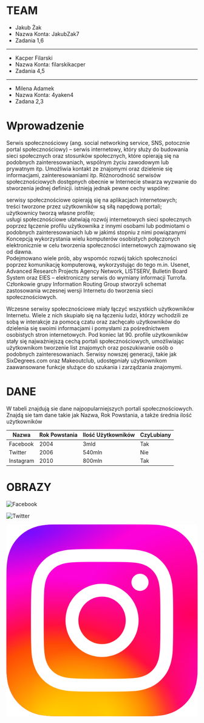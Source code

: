 # TEAM

* Jakub Żak 
* Nazwa Konta: JakubZak7
* Zadania 1,6  

------  

* Kacper Filarski
* Nazwa Konta: filarskikacper
* Zadania 4,5  
------  

* Milena Adamek
* Nazwa Konta: 4yaken4
* Zadana 2,3


# Wprowadzenie

Serwis społecznościowy (ang. social networking service, SNS, potocznie portal społecznościowy) – serwis internetowy, który służy do budowania sieci społecznych oraz stosunków społecznych, które opierają się na podobnych zainteresowaniach, wspólnym życiu zawodowym lub prywatnym itp. Umożliwia kontakt ze znajomymi oraz dzielenie się informacjami, zainteresowaniami itp. Różnorodność serwisów społecznościowych dostępnych obecnie w Internecie stwarza wyzwanie do stworzenia jednej definicji. 
istnieją jednak pewne cechy wspólne:

serwisy społecznościowe opierają się na aplikacjach internetowych;  
treści tworzone przez użytkowników są siłą napędową portali;  
użytkownicy tworzą własne profile;  
usługi społecznościowe ułatwiają rozwój internetowych sieci społecznych poprzez łączenie profilu użytkownika z innymi osobami lub podmiotami o podobnych zainteresowaniach lub w jakimś stopniu z nimi powiązanymi Koncepcją wykorzystania wielu komputerów osobistych połączonych elektronicznie w celu tworzenia społeczności internetowych zajmowano się od dawna.   
Podejmowano wiele prób, aby wspomóc rozwój takich społeczności poprzez komunikację komputerową, wykorzystując do tego m.in. Usenet, Advanced Research Projects Agency Network, LISTSERV, Bulletin Board System oraz EIES – elektroniczny serwis do wymiany informacji Turrofa. Członkowie grupy Information Routing Group stworzyli schemat zastosowania wczesnej wersji Internetu do tworzenia sieci społecznościowych.

Wczesne serwisy społecznościowe miały łączyć wszystkich użytkowników Internetu. Wiele z nich skupiało się na łączeniu ludzi, którzy wchodzili ze sobą w interakcje za pomocą czatu oraz zachęcało użytkowników do dzielenia się swoimi informacjami i pomysłami za pośrednictwem osobistych stron internetowych. Pod koniec lat 90. profile użytkowników stały się najważniejszą cechą portali społecznościowych, umożliwiając użytkownikom tworzenie list znajomych oraz poszukiwanie osób o podobnych zainteresowaniach. Serwisy nowszej generacji, takie jak SixDegrees.com oraz Makeoutclub, udostępniały użytkownikom zaawansowane funkcje służące do szukania i zarządzania znajomymi.  


# DANE

W tabeli znajdują sie dane najpopularniejszych portali społecznościowych. Znajdą sie tam dane takie jak Nazwa, Rok Powstania, a także średnia ilość użytkowników


| Nazwa | Rok Powstania | Ilość Użytkowników | CzyLubiany |
| ----  | --------------| -------------------| -----------|
| Facebook | 2004 | 3mld | Tak |
| Twitter | 2006 | 540mln | Nie |
| Instagram | 2010 | 800mln | Tak |


# OBRAZY
![Facebook](https://upload.wikimedia.org/wikipedia/commons/thumb/c/cd/Facebook_logo_%28square%29.png/640px-Facebook_logo_%28square%29.png)  

![Twitter](https://logocreator.io/wp-content/uploads/2023/11/64c2bb00cc53d81d58842318_og-twitter-x.png)  

![Instagram](insta.png)
